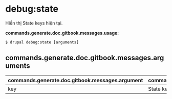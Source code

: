 # debug:state
Hiển thị State keys hiện tại.

**commands.generate.doc.gitbook.messages.usage:**
```
$ drupal debug:state [arguments]
```

## commands.generate.doc.gitbook.messages.arguments
commands.generate.doc.gitbook.messages.argument | commands.generate.doc.gitbook.messages.details
---------|-------------
key | State key để debug.
